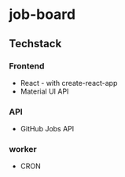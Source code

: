 # job-board

## Techstack

### Frontend
* React - with create-react-app
* Material UI API

### API
* GitHub Jobs API 

### worker
* CRON
